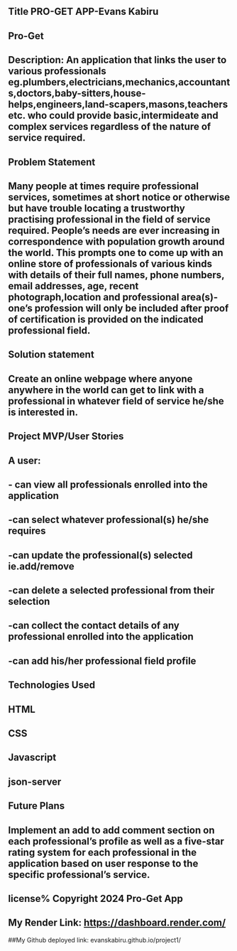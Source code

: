  ## Title PRO-GET APP-Evans Kabiru

 ## Pro-Get

## Description: An application that links the user to various professionals eg.plumbers,electricians,mechanics,accountants,doctors,baby-sitters,house-helps,engineers,land-scapers,masons,teachers etc. who could provide basic,intermideate and complex services regardless of the nature of service required.


## Problem Statement
  
## Many people at times require professional services, sometimes at short notice or otherwise but have trouble locating a trustworthy practising professional in the field of service required. People’s needs are ever increasing in correspondence with population growth around the world. This prompts one to come up with an online store of professionals of various kinds with details of their full names, phone numbers, email addresses, age, recent photograph,location and professional area(s)-one’s profession will only be included after proof of certification is provided on the indicated professional field. 

## Solution statement
## Create an online webpage where anyone anywhere in the world can get to link with a professional in whatever field of service he/she is interested in.


## Project MVP/User Stories
## A user:
## - can view all professionals enrolled into the application
## -can select whatever professional(s) he/she requires
## -can update the professional(s) selected ie.add/remove
## -can delete a selected professional from their selection
## -can collect the contact details of any professional enrolled into the application
## -can add his/her professional field profile


## Technologies Used
## HTML
## CSS
## Javascript
## json-server

## Future Plans
## Implement an add to add comment section on each professional’s profile as well as a five-star rating system for each professional in the application based on user response to the specific professional’s service.

## license% Copyright 2024 Pro-Get App

## My Render Link: https://dashboard.render.com/
##My Github deployed link: evanskabiru.github.io/project1/ 
